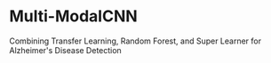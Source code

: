 # Multi-ModalCNN
Combining Transfer Learning, Random Forest, and Super Learner for Alzheimer's Disease Detection
